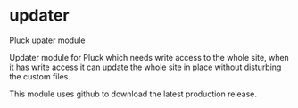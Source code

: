 # updater
Pluck upater module


Updater module for Pluck which needs write access to the whole site, when it has write access it can update the whole site in place without  disturbing the custom files.

This module uses github to download the latest production release.